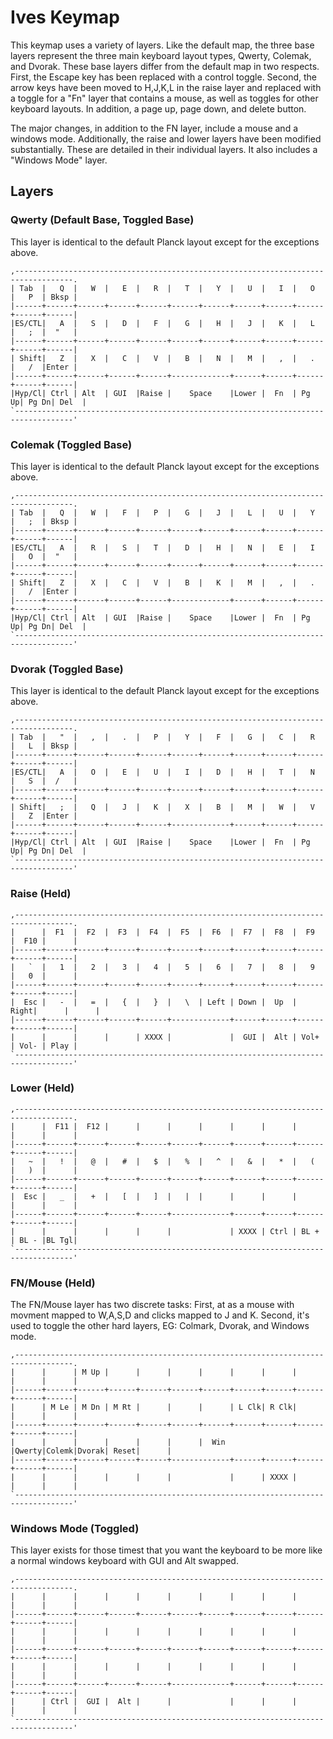 # Ives Keymap

This keymap uses a variety of layers. Like the default map, the three base layers represent the three main keyboard layout types, Qwerty, Colemak, and Dvorak. These base layers differ from the default map in two respects. First, the Escape key has been replaced with a control toggle. Second, the arrow keys have been moved to H,J,K,L in the raise layer and replaced with a toggle for a "Fn" layer that contains a mouse, as well as toggles for other keyboard layouts. In addition, a page up, page down, and delete button.

The major changes, in addition to the FN layer, include a mouse and a windows mode. Additionally, the raise and lower layers have been modified substantially. These are detailed in their individual layers. It also includes a "Windows Mode" layer.

## Layers

### Qwerty (Default Base, Toggled Base)

This layer is identical to the default Planck layout except for the exceptions above.

````
,-----------------------------------------------------------------------------------.
| Tab  |   Q  |   W  |   E  |   R  |   T  |   Y  |   U  |   I  |   O  |   P  | Bksp |
|------+------+------+------+------+------+------+------+------+------+------+------|
|ES/CTL|   A  |   S  |   D  |   F  |   G  |   H  |   J  |   K  |   L  |   ;  |  "   |
|------+------+------+------+------+------+------+------+------+------+------+------|
| Shift|   Z  |   X  |   C  |   V  |   B  |   N  |   M  |   ,  |   .  |   /  |Enter |
|------+------+------+------+------+-------------+------+------+------+------+------|
|Hyp/Cl| Ctrl | Alt  | GUI  |Raise |    Space    |Lower |  Fn  | Pg Up| Pg Dn| Del  |
`-----------------------------------------------------------------------------------'
````

### Colemak (Toggled Base)

This layer is identical to the default Planck layout except for the exceptions above.

````
,-----------------------------------------------------------------------------------.
| Tab  |   Q  |   W  |   F  |   P  |   G  |   J  |   L  |   U  |   Y  |   ;  | Bksp |
|------+------+------+------+------+------+------+------+------+------+------+------|
|ES/CTL|   A  |   R  |   S  |   T  |   D  |   H  |   N  |   E  |   I  |   O  |  "   |
|------+------+------+------+------+------+------+------+------+------+------+------|
| Shift|   Z  |   X  |   C  |   V  |   B  |   K  |   M  |   ,  |   .  |   /  |Enter |
|------+------+------+------+------+-------------+------+------+------+------+------|
|Hyp/Cl| Ctrl | Alt  | GUI  |Raise |    Space    |Lower |  Fn  | Pg Up| Pg Dn| Del  |
`-----------------------------------------------------------------------------------'
````

### Dvorak (Toggled Base)

This layer is identical to the default Planck layout except for the exceptions above.

````
,-----------------------------------------------------------------------------------.
| Tab  |   "  |   ,  |   .  |   P  |   Y  |   F  |   G  |   C  |   R  |   L  | Bksp |
|------+------+------+------+------+------+------+------+------+------+------+------|
|ES/CTL|   A  |   O  |   E  |   U  |   I  |   D  |   H  |   T  |   N  |   S  |  /   |
|------+------+------+------+------+------+------+------+------+------+------+------|
| Shift|   ;  |   Q  |   J  |   K  |   X  |   B  |   M  |   W  |   V  |   Z  |Enter |
|------+------+------+------+------+-------------+------+------+------+------+------|
|Hyp/Cl| Ctrl | Alt  | GUI  |Raise |    Space    |Lower |  Fn  | Pg Up| Pg Dn| Del  |
`-----------------------------------------------------------------------------------'
````

### Raise (Held)
````
,-----------------------------------------------------------------------------------.
|      |  F1  |  F2  |  F3  |  F4  |  F5  |  F6  |  F7  |  F8  |  F9  |  F10 |      |
|------+------+------+------+------+------+------+------+------+------+------+------|
|   `  |   1  |   2  |   3  |   4  |   5  |   6  |   7  |   8  |   9  |   0  |      |
|------+------+------+------+------+------+------+------+------+------+------+------|
|  Esc |   -  |   =  |   {  |   }  |   \  | Left | Down |  Up  | Right|      |      |
|------+------+------+------+------+-------------+------+------+------+------+------|
|      |      |      |      | XXXX |             |  GUI |  Alt | Vol+ | Vol- | Play |
`-----------------------------------------------------------------------------------'
````

### Lower (Held)

````
,-----------------------------------------------------------------------------------.
|      |  F11 |  F12 |      |      |      |      |      |      |      |      |      |
|------+------+------+------+------+------+------+------+------+------+------+------|
|   ~  |   !  |   @  |   #  |   $  |   %  |   ^  |   &  |   *  |   (  |   )  |      |
|------+------+------+------+------+------+------+------+------+------+------+------|
|  Esc |   _  |   +  |   [  |   ]  |   |  |      |      |      |      |      |      |
|------+------+------+------+------+-------------+------+------+------+------+------|
|      |      |      |      |      |             | XXXX | Ctrl | BL + | BL - |BL Tgl|
`-----------------------------------------------------------------------------------'
````

### FN/Mouse (Held)

The FN/Mouse layer has two discrete tasks: First, at as a mouse with movment mapped to W,A,S,D and clicks mapped to J and K. Second, it's used to toggle the other hard layers, EG: Colmark, Dvorak, and Windows mode.

````
,-----------------------------------------------------------------------------------.
|      |      | M Up |      |      |      |      |      |      |      |      |      |
|------+------+------+------+------+------+------+------+------+------+------+------|
|      | M Le | M Dn | M Rt |      |      |      | L Clk| R Clk|      |      |      |
|------+------+------+------+------+------+------+------+------+------+------+------|
|      |      |      |      |      |      |  Win |Qwerty|Colemk|Dvorak| Reset|      |
|------+------+------+------+------+-------------+------+------+------+------+------|
|      |      |      |      |      |             |      | XXXX |      |      |      |
`-----------------------------------------------------------------------------------'
````

### Windows Mode (Toggled)

This layer exists for those timest that you want the keyboard to be more like a normal windows keyboard with GUI and Alt swapped.

````
,-----------------------------------------------------------------------------------.
|      |      |      |      |      |      |      |      |      |      |      |      |
|------+------+------+------+------+------+------+------+------+------+------+------|
|      |      |      |      |      |      |      |      |      |      |      |      |
|------+------+------+------+------+------+------+------+------+------+------+------|
|      |      |      |      |      |      |      |      |      |      |      |      |
|------+------+------+------+------+-------------+------+------+------+------+------|
|      | Ctrl |  GUI |  Alt |      |             |      |      |      |      |      |
`-----------------------------------------------------------------------------------'
````